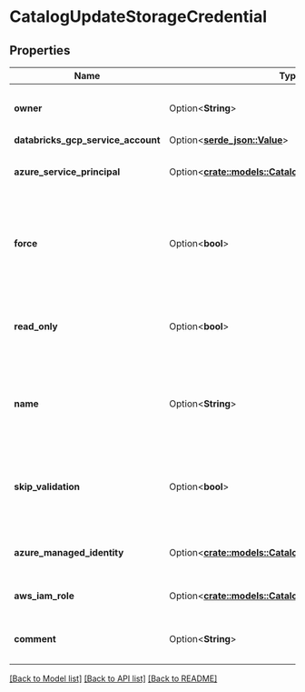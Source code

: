 # CatalogUpdateStorageCredential

## Properties

Name | Type | Description | Notes
------------ | ------------- | ------------- | -------------
**owner** | Option<**String**> | Username of current owner of credential. | [optional]
**databricks_gcp_service_account** | Option<[**serde_json::Value**](.md)> |  | [optional]
**azure_service_principal** | Option<[**crate::models::CatalogAzureServicePrincipal**](CatalogAzureServicePrincipal.md)> | The Azure service principal configuration. | [optional]
**force** | Option<**bool**> | Force update even if there are dependent external locations or external tables. | [optional]
**read_only** | Option<**bool**> | Whether the storage credential is only usable for read operations. | [optional]
**name** | Option<**String**> | The credential name. The name must be unique within the metastore. | [optional]
**skip_validation** | Option<**bool**> | Supplying true to this argument skips validation of the updated credential. | [optional][default to false]
**azure_managed_identity** | Option<[**crate::models::CatalogAzureManagedIdentity**](CatalogAzureManagedIdentity.md)> | The Azure managed identity configuration. | [optional]
**aws_iam_role** | Option<[**crate::models::CatalogAwsIamRole**](CatalogAwsIamRole.md)> | The AWS IAM role configuration. | [optional]
**comment** | Option<**String**> | Comment associated with the credential. | [optional]

[[Back to Model list]](../README.md#documentation-for-models) [[Back to API list]](../README.md#documentation-for-api-endpoints) [[Back to README]](../README.md)


